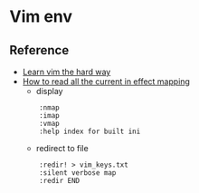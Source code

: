 # Vim env 
## Reference
* [Learn vim the hard way](https://danielmiessler.com/study/vim/) 
* [How to read all the current in effect mapping](https://stackoverflow.com/questions/7642746/is-there-any-way-to-view-the-currently-mapped-keys-in-vim)
   - display
    ```vim
        :nmap
        :imap
        :vmap
        :help index for built ini
    ```
    - redirect to file
    ```vim
        :redir! > vim_keys.txt
        :silent verbose map
        :redir END
    ```


